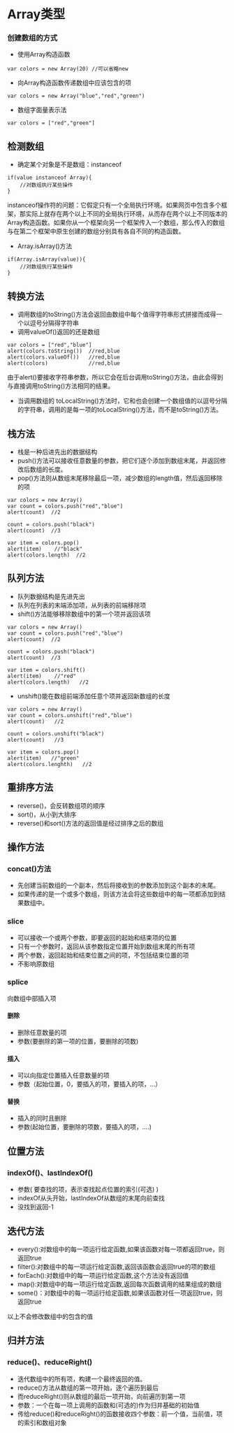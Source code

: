 # Array类型
### 创建数组的方式
- 使用Array构造函数
```
var colors = new Array(20) //可以省略new
```
- 向Array构造函数传递数组中应该包含的项
```
var colors = new Array("blue","red","green")
```
- 数组字面量表示法
```
var colors = ["red","green"]
```

## 检测数组
- 确定某个对象是不是数组：instanceof
```
if(value instanceof Array){
    //对数组执行某些操作   
}
```
instanceof操作符的问题：它假定只有一个全局执行环境。如果网页中包含多个框架，那实际上就存在两个以上不同的全局执行环境，从而存在两个以上不同版本的Array构造函数。如果你从一个框架向另一个框架传入一个数组，那么传入的数组与在第二个框架中原生创建的数组分别具有各自不同的构造函数。

- Array.isArray()方法
```
if(Array.isArray(value)){
    //对数组执行某些操作   
}
```
## 转换方法
- 调用数组的toString()方法会返回由数组中每个值得字符串形式拼接而成得一个以逗号分隔得字符串
- 调用valueOf()返回的还是数组

```
var colors = ["red","blue"]
alert(colors.toString())  //red,blue
alert(colors.valueOf())   //red,blue
alert(colors)             //red,blue
```
由于alert()要接收字符串参数，所以它会在后台调用toString()方法，由此会得到与直接调用toString()方法相同的结果。

- 当调用数组的 toLocalString()方法时，它和也会创建一个数组值的以逗号分隔的字符串，调用的是每一项的toLocalString()方法，而不是toString()方法。

## 栈方法
- 栈是一种后进先出的数据结构
- push()方法可以接收任意数量的参数，把它们逐个添加到数组末尾，并返回修改后数组的长度。
- pop()方法则从数组末尾移除最后一项，减少数组的length值，然后返回移除的项
```
var colors = new Array()
var count = colors.push("red","blue")
alert(count)  //2

count = colors.push("black")
alert(count)  //3

var item = colors.pop()
alert(item)    //"black"
alert(colors.length)  //2
```

## 队列方法
- 队列数据结构是先进先出
- 队列在列表的末端添加项，从列表的前端移除项
- shift()方法能够移除数组中的第一个项并返回该项
```
var colors = new Array()
var count = colors.push("red","blue")
alert(count)  //2

count = colors.push("black")
alert(count)  //3

var item = colors.shift()
alert(item)    //"red"
alert(colors.length)   //2
```
- unshift()能在数组前端添加任意个项并返回新数组的长度
```
var colors = new Array()
var count = colors.unshift("red","blue")
alert(count)   //2

count = colors.unshift("black")
alert(count)   //3

var item = colors.pop()
alert(item)   //"green"
alert(colors.lenghth)   //2
```
## 重排序方法
- reverse()，会反转数组项的顺序
- sort()，从小到大排序
- reverse()和sort()方法的返回值是经过排序之后的数组

## 操作方法
### concat()方法
- 先创建当前数组的一个副本，然后将接收到的参数添加到这个副本的末尾。
- 如果传递的是一个或多个数组，则该方法会将这些数组中的每一项都添加到结果数组中。

### slice
- 可以接收一个或两个参数，即要返回的起始和结束项的位置
- 只有一个参数时，返回从该参数指定位置开始到数组末尾的所有项
- 两个参数，返回起始和结束位置之间的项，不包括结束位置的项
- 不影响原数组

### splice

向数组中部插入项

#### 删除
- 删除任意数量的项
- 参数(要删除的第一项的位置，要删除的项数)

#### 插入
- 可以向指定位置插入任意数量的项
- 参数（起始位置，0，要插入的项，要插入的项，...）

#### 替换
- 插入的同时且删除
- 参数(起始位置，要删除的项数，要插入的项，....)
 
## 位置方法

### indexOf()、lastIndexOf()
- 参数( 要查找的项，表示查找起点位置的索引(可选) )
- indexOf从头开始，lastIndexOf从数组的末尾向前查找
- 没找到返回-1

## 迭代方法

- every():对数组中的每一项运行给定函数,如果该函数对每一项都返回true，则返回true
- filter():对数组中的每一项运行给定函数,返回该函数会返回true的项的数组
- forEach():对数组中的每一项运行给定函数,这个方法没有返回值
- map():对数组中的每一项运行给定函数,返回每次函数调用的结果组成的数组
- some()：对数组中的每一项运行给定函数,如果该函数对任一项返回true，则返回true

以上不会修改数组中的包含的值

## 归并方法
### reduce()、reduceRight()
- 迭代数组中的所有项，构建一个最终返回的值。
- reduce()方法从数组的第一项开始，逐个遍历到最后
- 而reduceRight()则从数组的最后一项开始，向前遍历到第一项
- 参数：一个在每一项上调用的函数和(可选的)作为归并基础的初始值
- 传给reduce()和reduceRight()的函数接收四个参数：前一个值，当前值，项的索引和数组对象